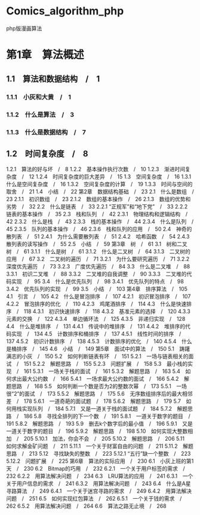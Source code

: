 # Comics_algorithm_phpphp版漫画算法# 第1章　算法概述　## 1.1　算法和数据结构　/　1### 1.1.1　小灰和大黄　/　1### 1.1.2　什么是算法　/　3### 1.1.3　什么是数据结构　/　7## 1.2　时间复杂度　/　81.2.1　算法的好与坏　/　81.2.2　基本操作执行次数　/　101.2.3　渐进时间复杂度　/　121.2.4　时间复杂度的巨大差异　/　151.3　空间复杂度　/　161.3.1　什么是空间复杂度　/　161.3.2　空间复杂度的计算　/　191.3.3　时间与空间的取舍　/　211.4　小结　/　22第2章　数据结构基础　/　232.1　什么是数组　/　232.1.1　初识数组　/　232.1.2　数组的基本操作　/　262.1.3　数组的优势和劣势　/　322.2　什么是链表　/　332.2.1 “正规军”和“地下党”　/　332.2.2　链表的基本操作　/　352.3　栈和队列　/　422.3.1　物理结构和逻辑结构　/　422.3.2　什么是栈　/　432.3.3　栈的基本操作　/　442.3.4　什么是队列　/　452.3.5　队列的基本操作　/　462.3.6　栈和队列的应用　/　502.4　神奇的散列表　/　512.4.1　为什么需要散列表　/　512.4.2　哈希函数　/　542.4.3　散列表的读写操作　/　552.5　小结　/　59第3章　树　/　613.1　树和二叉树　/　613.1.1　什么是树　/　613.1.2　什么是二叉树　/　643.1.3　二叉树的应用　/　673.2　二叉树的遍历　/　713.2.1　为什么要研究遍历　/　713.2.2　深度优先遍历　/　733.2.3　广度优先遍历　/　843.3　什么是二叉堆　/　883.3.1　初识二叉堆　/　883.3.2　二叉堆的自我调整　/　903.3.3　二叉堆的代码实现　/　953.4　什么是优先队列　/　983.4.1　优先队列的特点　/　983.4.2　优先队列的实现　/　993.5　小结　/　103第4章　排序算法　/　1054.1　引言　/　1054.2　什么是冒泡排序　/　1074.2.1　初识冒泡排序　/　1074.2.2　冒泡排序的优化　/　1104.2.3　鸡尾酒排序　/　1144.3　什么是快速排序　/　1184.3.1　初识快速排序　/　1184.3.2　基准元素的选择　/　1204.3.3　元素的交换　/　1224.3.4　单边循环法　/　1254.3.5　非递归实现　/　1284.4　什么是堆排序　/　1314.4.1　传说中的堆排序　/　1314.4.2　堆排序的代码实现　/　1344.5　计数排序和桶排序　/　1374.5.1　线性时间的排序　/　1374.5.2　初识计数排序　/　1384.5.3　计数排序的优化　/　1404.5.4　什么是桶排序　/　1454.6　小结　/　149第5章　面试中的算法　/　1505.1　踌躇满志的小灰　/　1505.2　如何判断链表有环　/　1515.2.1　一场与链表相关的面试　/　1515.2.2　解题思路　/　1555.2.3　问题扩展　/　1585.3　最小栈的实现　/　1615.3.1　一场关于栈的面试　/　1615.3.2　解题思路　/　1635.4　如何求出最大公约数　/　1665.4.1　一场求最大公约数的面试　/　1665.4.2　解题思路　/　1685.5　如何判断一个数是否为2的整数次幂　/　1735.5.1　一场很“2”的面试　/　1735.5.2　解题思路　/　1755.6　无序数组排序后的最大相邻差　/　1785.6.1　一道奇葩的面试题　/　1785.6.2　解题思路　/　1795.7　如何用栈实现队列　/　1845.7.1　又是一道关于栈的面试题　/　1845.7.2　解题思路　/　1865.8　寻找全排列的下一个数　/　1915.8.1　一道关于数字的题目　/　1915.8.2　解题思路　/　1935.9　删去k个数字后的最小值　/　1965.9.1　又是一道关于数字的题目　/　1965.9.2　解题思路　/　1985.10　如何实现大整数相加　/　2055.10.1　加法，你会不会　/　2055.10.2　解题思路　/　2065.11　如何求解金矿问题　/　2115.11.1　一个关于财富自由的问题　/　2115.11.2　解题思路　/　2135.12　寻找缺失的整数　/　2235.12.1 “五行”缺一个整数　/　2235.12.2　问题扩展　/　225第6章　算法的实际应用　/　2306.1　小灰上班的第1天　/　2306.2　Bitmap的巧用　/　2326.2.1　一个关于用户标签的需求　/　2326.2.2　用算法解决问题　/　2346.3　LRU算法的应用　/　2416.3.1　一个关于用户信息的需求　/　2416.3.2　用算法解决问题　/　2436.4　什么是A星寻路算法　/　2496.4.1　一个关于迷宫寻路的需求　/　2496.4.2　用算法解决问题　/　2516.5　如何实现红包算法　/　2626.5.1　一个关于钱的需求　/　2626.5.2　用算法解决问题　/　2646.6　算法之路无止境　/　268